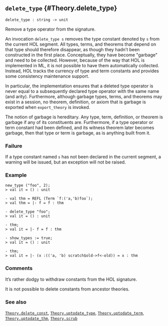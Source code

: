 ## `delete_type` {#Theory.delete_type}


```
delete_type : string -> unit
```



Remove a type operator from the signature.


An invocation `delete_type s` removes the type constant denoted by `s`
from the current HOL segment. All types, terms, and theorems that
depend on that type should therefore disappear, as though they hadn’t been
constructed in the first place. Conceptually, they have become "garbage"
and need to be collected. However, because of the way that HOL is
implemented in ML, it is not possible to have them automatically collected.
Instead, HOL tracks the currency of type and term constants and provides
some consistency maintenance support.

In particular, the implementation ensures that a deleted type
operator is never equal to a subsequently declared type operator
with the same name (and arity). Furthermore, although garbage types,
terms, and theorems may exist in a session, no theorem, definition,
or axiom that is garbage is exported when `export_theory` is invoked.

The notion of garbage is hereditary. Any type, term, definition, or theorem
is garbage if any of its constituents are. Furthermore, if a type operator or
term constant had been defined, and its witness theorem later becomes
garbage, then that type or term is garbage, as is anything built from it.

### Failure

If a type constant named `s` has not been declared in the current segment,
a warning will be issued, but an exception will not be raised.

### Example

    
    new_type ("foo", 2);
    > val it = () : unit
    
    - val thm = REFL (Term `f:('a,'b)foo`);
    > val thm = |- f = f : thm
    
    - delete_type "foo";
    > val it = () : unit
    
    - thm;
    > val it = |- f = f : thm
    
    - show_types := true;
    > val it = () : unit
    
    - thm;
    > val it = |- (x :(('a, 'b) scratch$old->f<-old)) = x : thm
    

### Comments

It’s rather dodgy to withdraw constants from the HOL signature.

It is not possible to delete constants from ancestor theories.

### See also

[`Theory.delete_const`](#Theory.delete_const), [`Theory.uptodate_type`](#Theory.uptodate_type), [`Theory.uptodate_term`](#Theory.uptodate_term), [`Theory.uptodate_thm`](#Theory.uptodate_thm), [`Theory.scrub`](#Theory.scrub)

